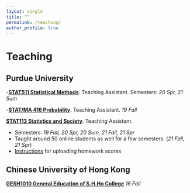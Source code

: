 ```yaml
---
layout: single
title: ""
permalink: /teaching/
author_profile: true
---
```

# <i class="fa fa-fw fa-edit"></i> Teaching #
## Purdue University
-[**STAT511 Statistical Methods**](https://www.stat.purdue.edu/academic_programs/graduate/grad_course_desc.php). Teaching Assistant. Semesters: _20 Spr, 21 Sum_  

-[**STAT/MA 416 Probability**](https://www.stat.purdue.edu/~jianxi/stat41600/index.html). Teaching Assistant. _19 Fall_ 

[**STAT113 Statistics and Society**](https://www.stat.purdue.edu/academic_programs/courses/schedule_info.php?crs=113&semester=Fall&year=2019). Teaching Assistant. 
- Semesters: _19 Fall, 20 Spr, 20 Sum, 21 Fall, 21 Spr_ 
- Taught around 50 online students as well for a few semesters. (_21 Fall, 21 Spr_)
- [Instructions](https://docs.google.com/presentation/d/1YCxo6dyGXLUVWQUV_PxAq4H8I_FPKENdH9uobL_818w/edit?usp=sharing) for uploading homework scores

## Chinese University of Hong Kong
[**GESH1010 General Education of S.H.Ho College**](http://www.shho.cuhk.edu.hk/general-education/induction-course-1010/induction-course-gesh1010-orientation-and-outreach/) _16 Fall_ 

<!--
{% include base_path %}
{% for post in site.teaching reversed %}
  {% include archive-single.html %}
{% endfor %}
-->
